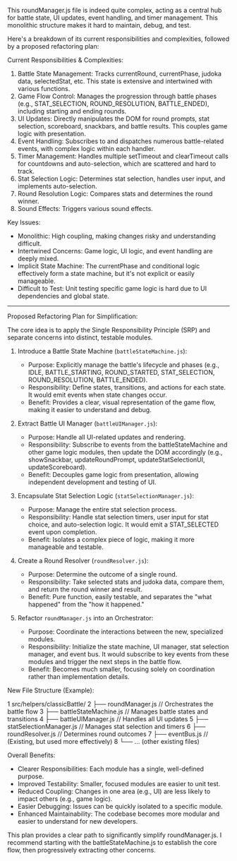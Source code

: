 This roundManager.js file is indeed quite complex, acting as a central hub
  for battle state, UI updates, event handling, and timer management. This
  monolithic structure makes it hard to maintain, debug, and test.

  Here's a breakdown of its current responsibilities and complexities,
  followed by a proposed refactoring plan:

  Current Responsibilities & Complexities:

   1. Battle State Management: Tracks currentRound, currentPhase, judoka data,
      selectedStat, etc. This state is extensive and intertwined with various
      functions.
   2. Game Flow Control: Manages the progression through battle phases (e.g.,
      STAT_SELECTION, ROUND_RESOLUTION, BATTLE_ENDED), including starting and
      ending rounds.
   3. UI Updates: Directly manipulates the DOM for round prompts, stat
      selection, scoreboard, snackbars, and battle results. This couples game
      logic with presentation.
   4. Event Handling: Subscribes to and dispatches numerous battle-related
      events, with complex logic within each handler.
   5. Timer Management: Handles multiple setTimeout and clearTimeout calls for
      countdowns and auto-selection, which are scattered and hard to track.
   6. Stat Selection Logic: Determines stat selection, handles user input, and
      implements auto-selection.
   7. Round Resolution Logic: Compares stats and determines the round winner.
   8. Sound Effects: Triggers various sound effects.

  Key Issues:

   * Monolithic: High coupling, making changes risky and understanding
     difficult.
   * Intertwined Concerns: Game logic, UI logic, and event handling are deeply
     mixed.
   * Implicit State Machine: The currentPhase and conditional logic
     effectively form a state machine, but it's not explicit or easily
     manageable.
   * Difficult to Test: Unit testing specific game logic is hard due to UI
     dependencies and global state.

  ---

  Proposed Refactoring Plan for Simplification:

  The core idea is to apply the Single Responsibility Principle (SRP) and
  separate concerns into distinct, testable modules.

   1. Introduce a Battle State Machine (`battleStateMachine.js`):
       * Purpose: Explicitly manage the battle's lifecycle and phases (e.g.,
         IDLE, BATTLE_STARTING, ROUND_STARTED, STAT_SELECTION,
         ROUND_RESOLUTION, BATTLE_ENDED).
       * Responsibility: Define states, transitions, and actions for each
         state. It would emit events when state changes occur.
       * Benefit: Provides a clear, visual representation of the game flow,
         making it easier to understand and debug.

   2. Extract Battle UI Manager (`battleUIManager.js`):
       * Purpose: Handle all UI-related updates and rendering.
       * Responsibility: Subscribe to events from the battleStateMachine and
         other game logic modules, then update the DOM accordingly (e.g.,
         showSnackbar, updateRoundPrompt, updateStatSelectionUI,
         updateScoreboard).
       * Benefit: Decouples game logic from presentation, allowing independent
         development and testing of UI.

   3. Encapsulate Stat Selection Logic (`statSelectionManager.js`):
       * Purpose: Manage the entire stat selection process.
       * Responsibility: Handle stat selection timers, user input for stat
         choice, and auto-selection logic. It would emit a STAT_SELECTED event
         upon completion.
       * Benefit: Isolates a complex piece of logic, making it more manageable
         and testable.

   4. Create a Round Resolver (`roundResolver.js`):
       * Purpose: Determine the outcome of a single round.
       * Responsibility: Take selected stats and judoka data, compare them,
         and return the round winner and result.
       * Benefit: Pure function, easily testable, and separates the "what
         happened" from the "how it happened."

   5. Refactor `roundManager.js` into an Orchestrator:
       * Purpose: Coordinate the interactions between the new, specialized
         modules.
       * Responsibility: Initialize the state machine, UI manager, stat
         selection manager, and event bus. It would subscribe to key events
         from these modules and trigger the next steps in the battle flow.
       * Benefit: Becomes much smaller, focusing solely on coordination rather
         than implementation details.

  New File Structure (Example):

   1 src/helpers/classicBattle/
   2 ├── roundManager.js             // Orchestrates the battle flow
   3 ├── battleStateMachine.js       // Manages battle states and 
     transitions
   4 ├── battleUIManager.js          // Handles all UI updates
   5 ├── statSelectionManager.js     // Manages stat selection and 
     timers
   6 ├── roundResolver.js            // Determines round outcomes
   7 ├── eventBus.js                 // (Existing, but used more 
     effectively)
   8 └── ... (other existing files)

  Overall Benefits:

   * Clearer Responsibilities: Each module has a single, well-defined purpose.
   * Improved Testability: Smaller, focused modules are easier to unit test.
   * Reduced Coupling: Changes in one area (e.g., UI) are less likely to
     impact others (e.g., game logic).
   * Easier Debugging: Issues can be quickly isolated to a specific module.
   * Enhanced Maintainability: The codebase becomes more modular and easier to
     understand for new developers.

  This plan provides a clear path to significantly simplify roundManager.js. I
  recommend starting with the battleStateMachine.js to establish the core flow,
   then progressively extracting other concerns.
